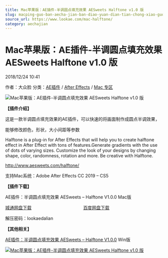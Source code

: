 ```yaml
---
title: Mac苹果版：AE插件-半调圆点填充效果 AESweets Halftone v1.0 版
slug: macping-guo-ban-aecha-jian-ban-diao-yuan-dian-tian-chong-xiao-guo-aesweets-halftone-v1-0-ban
source_url: https://www.lookae.com/mac-halftone/
category: aechajian
---
```

# Mac苹果版：AE插件-半调圆点填充效果 AESweets Halftone v1.0 版

2018/12/24 10:41

作者：大众脸
分类：[AE插件](https://www.lookae.com/after-effects/aechajian/) / [After Effects](https://www.lookae.com/after-effects/) / [Mac 专区](https://www.lookae.com/mac-osx/)

![Mac苹果版：AE插件-半调圆点填充效果 AESweets Halftone v1.0 版](https://www.lookae.com/wp-content/uploads/2018/11/Halftone.jpg "Mac苹果版：AE插件-半调圆点填充效果 AESweets Halftone v1.0 版-LookAE.com")

**【插件介绍】**

这是一款半调圆点填充效果的AE插件，可以快速的将画面制作成圆点半调效果，

能够修改颜色，形状，大小间距等参数

Halftone is a plug-in for After Effects that will help you to create halftone effect in After Effect with tons of features.Generate gradients with the use of dots of varying sizes. Customize the look of your designs by changing shape, color, randomness, rotation and more. Be creative with Halftone.

http://www.aesweets.com/halftone/

支持Mac系统：Adobe After Effects CC 2019 – CS5

**【插件下载】**

AE插件：半调圆点填充效果 AESweets – Halftone V1.0.0 Mac版

[城通网盘下载](https://lookae.ctfile.com/fs/680462-327192045)                                          [百度网盘下载](https://pan.baidu.com/s/13LQBxHUZEin4grsE9SvtQg)

解压密码：lookaedalian

**【其他相关】**

[AE插件：半调圆点填充效果 AESweets – Halftone V1.0.0](https://www.lookae.com/halftone/) Win版

[![Mac苹果版：AE插件-半调圆点填充效果 AESweets Halftone v1.0 版](http://wx1.sinaimg.cn/large/a1916e89gy1fyb8y19fzmj228w1em4qp.jpg "Mac苹果版：AE插件-半调圆点填充效果 AESweets Halftone v1.0 版-LookAE.com")](http://wx1.sinaimg.cn/large/a1916e89gy1fyb8y19fzmj228w1em4qp.jpg)
